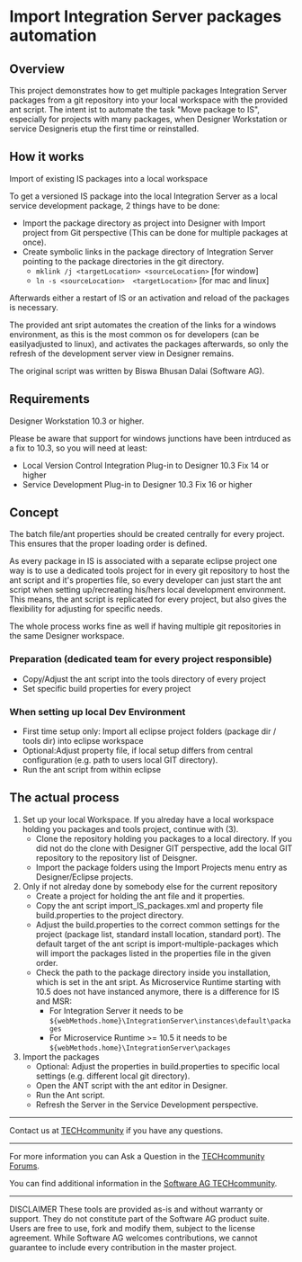 # Import Integration Server packages automation

## Overview

This project demonstrates how to get multiple packages Integration Server packages from a git repository into your local workspace with the provided ant script. The intent ist to automate the task "Move package to IS", especially for projects with many packages, when Designer Workstation or service Designeris etup the first time or reinstalled.


## How it works

Import of existing IS packages into a local workspace

To get a versioned IS package into the local Integration Server as a local service development package, 2 things have to be done:

* Import the package directory as project into Designer with Import project from Git perspective (This can be done for multiple packages at once).
* Create symbolic links in the package directory of Integration Server pointing to the package directories in the git directory.
   * `mklink /j <targetLocation> <sourceLocation>`  [for window]
   * `ln -s <sourceLocation>  <targetLocation>` [for mac and linux]

Afterwards either a restart of IS or an activation and reload of the packages is necessary.

The provided ant sript automates the creation of the links for a windows environment, as this is the most common os for developers (can be easilyadjusted to linux), and activates the packages afterwards, so only the refresh of the development server view in Designer remains.

The original script was written by Biswa Bhusan Dalai (Software AG).

## Requirements

Designer Workstation 10.3 or higher.

Please be aware that support for windows junctions have been intrduced as a fix to 10.3, so you will need at least:

* Local Version Control Integration Plug-in to Designer 10.3 Fix 14 or higher
* Service Development Plug-in to Designer 10.3 Fix 16 or higher


## Concept

The batch file/ant properties should be created centrally for every project. This ensures that the proper loading order is defined.

As every package in IS is associated with a separate eclipse project one way is to use a dedicated tools project for in every git repository to host the ant script and it's properties file, so every developer can just start the ant script when setting up/recreating his/hers local development environment. This means, the ant script is replicated for every project, but also gives the flexibility for adjusting for specific needs. 

The whole process works fine as well if having multiple git repositories in the same Designer workspace.

### Preparation (dedicated team for every project responsible)

* Copy/Adjust the ant script into the tools directory of every project
* Set specific build properties for every project

### When setting up local Dev Environment

* First time setup only: Import all eclipse project folders (package dir / tools dir) into eclipse workspace
* Optional:Adjust property file, if local setup differs from central configuration (e.g. path to users local GIT directory).
* Run the ant script from within eclipse


## The actual process

1. Set up your local Workspace. If you alreday have a local workspace holding you packages and tools project, continue with (3).
   * Clone the repository holding you packages to a local directory. If you did not do the clone with Designer GIT perspective, add the local GIT repository to the repository list of Deisgner.
   * Import the package folders using the Import Projects menu entry as Designer/Eclipse projects.
2. Only if not alreday done by somebody else for the current repository
   * Create a project for holding the ant file and it properties.
   * Copy the ant script import_IS_packages.xml and property file build.properties to the project directory.
   * Adjust the build.properties to the correct common settings for the project (package list, standard install location, standard port). The default target of the ant script is import-multiple-packages which will import the packages listed in the properties file in the given order.
   * Check the path to the package directory inside you installation, which is set in the ant sript. As Microservice Runtime starting with 10.5 does not have instanced anymore, there is a difference for IS and MSR:
     * For Integration Server it needs to be `${webMethods.home}\IntegrationServer\instances\default\packages`
     * For Microservice Runtime >= 10.5 it needs to be `${webMethods.home}\IntegrationServer\packages`
3. Import the packages
   * Optional: Adjust the properties in build.properties to specific local settings (e.g. different local git directory). 
   * Open the ANT script with the ant editor in Designer.
   * Run the Ant script.
   * Refresh the Server in the Service Development perspective.

_______________
Contact us at [TECHcommunity](mailto:technologycommunity@softwareag.com?subject=Github/SoftwareAG) if you have any questions.
_______________
For more information you can Ask a Question in the [TECHcommunity Forums](http://techcommunity.softwareag.com/home/-/product/name/command-central).

You can find additional information in the [Software AG TECHcommunity](http://tech.forums.softwareag.com/techjforum/forums/list.page?product=command-central).
_______________
DISCLAIMER
These tools are provided as-is and without warranty or support. They do not constitute part of the Software AG product suite. Users are free to use, fork and modify them, subject to the license agreement. While Software AG welcomes contributions, we cannot guarantee to include every contribution in the master project.

